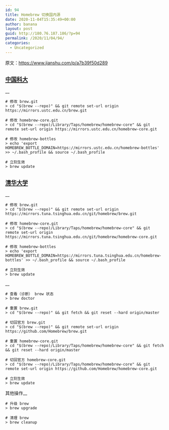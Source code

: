 ```yaml
---
id: 94
title: Homebrew 切换国内源
date: 2020-11-04T15:35:49+00:00
author: banana
layout: post
guid: http://180.76.187.186/?p=94
permalink: /2020/11/04/94/
categories:
  - Uncategorized
---
```

原文：<https://www.jianshu.com/p/a7b39f50d289>

## <a href="https://links.jianshu.com/go?to=https%3A%2F%2Fmirrors.ustc.edu.cn%2F" target="_blank" rel="noreferrer noopener"><code>中国科大</code></a>

__

<pre class="wp-block-code"><code># 修改 brew.git
> cd "$(brew --repo)" && git remote set-url origin https://mirrors.ustc.edu.cn/brew.git

# 修改 homebrew-core.git
> cd "$(brew --repo)/Library/Taps/homebrew/homebrew-core" && git remote set-url origin https://mirrors.ustc.edu.cn/homebrew-core.git

# 修改 homebrew-bottles
> echo 'export HOMEBREW_BOTTLE_DOMAIN=https://mirrors.ustc.edu.cn/homebrew-bottles' >> ~/.bash_profile && source ~/.bash_profile

# 立刻生效
> brew update
</code></pre>

## <a href="https://links.jianshu.com/go?to=https%3A%2F%2Fmirrors.tuna.tsinghua.edu.cn%2F" target="_blank" rel="noreferrer noopener"><code>清华大学</code></a>

__

<pre class="wp-block-code"><code># 修改 brew.git
> cd "$(brew --repo)" && git remote set-url origin https://mirrors.tuna.tsinghua.edu.cn/git/homebrew/brew.git

# 修改 homebrew-core.git
> cd "$(brew --repo)/Library/Taps/homebrew/homebrew-core" && git remote set-url origin https://mirrors.tuna.tsinghua.edu.cn/git/homebrew/homebrew-core.git

# 修改 homebrew-bottles
> echo 'export HOMEBREW_BOTTLE_DOMAIN=https://mirrors.tuna.tsinghua.edu.cn/homebrew-bottles' >> ~/.bash_profile && source ~/.bash_profile

# 立刻生效
> brew update
</code></pre>

__

<pre class="wp-block-code"><code># 查看（诊断） brew 状态
> brew doctor

# 重置 brew.git
> cd "$(brew --repo)" && git fetch && git reset --hard origin/master

# 切回官方 brew.git
> cd "$(brew --repo)" && git remote set-url origin https://github.com/Homebrew/brew.git

# 重置 homebrew-core.git
> cd "$(brew --repo)/Library/Taps/homebrew/homebrew-core" && git fetch && git reset --hard origin/master

# 切回官方 homebrew-core.git
> cd "$(brew --repo)/Library/Taps/homebrew/homebrew-core" && git remote set-url origin https://github.com/Homebrew/homebrew-core.git

# 立刻生效
> brew update
</code></pre>

其他操作__

<pre class="wp-block-code"><code># 升级 brew
> brew upgrade

# 清理 brew
> brew cleanup</code></pre>